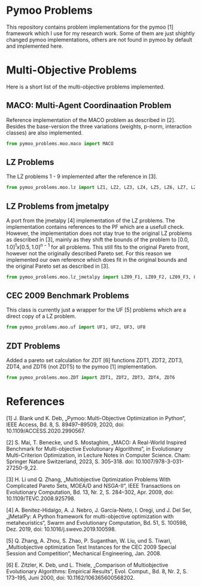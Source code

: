 # Pymoo Problems

This repository contains problem implementations for the pymoo [1] framework which I use for my research work. Some of them are just shightly changed pymoo implementations, others are not found in pymoo by default and implemented here.


# Multi-Objective Problems
Here is a short list of the multi-objective problems implemented.

## MACO: Multi-Agent Coordinaation Problem
Reference implementation of the MACO problem as described in [2]. Besides the base-version the three variations (weights, p-norm, interaction classes) are also implemented.

```python
from pymoo_problems.moo.maco import MACO
```

## LZ Problems
The LZ problems 1 - 9 implemented after the reference in [3].

```python
from pymoo_problems.moo.lz import LZ1, LZ2, LZ3, LZ4, LZ5, LZ6, LZ7, LZ8, LZ9
```

## LZ Problems from jmetalpy
A port from the jmetalpy [4] implementation of the LZ problems. The implementation contains references to the PF which are a usefull check. However, the implementation does not stay true to the original LZ problems as described in [3], mainly as they shift the bounds of the problem to $[0.0,1.0]^1 x [0.5,1.0]^{n-1}$ for all problems. This still fits to the original Pareto front, however not the originally described Pareto set. For this reason we implemented our own reference which does fit in the original bounds and the original Pareto set as described in [3].

```python
from pymoo_problems.moo.lz_jmetalpy import LZ09_F1, LZ09_F2, LZ09_F3, LZ09_F4, LZ09_F5, LZ09_F6, LZ09_F7, LZ09_F8, LZ09_F9
```

## CEC 2009 Benchmark Problems
This class is currently just a wrapper for the UF [5] problems which are a direct copy of a LZ problem.

```python
from pymoo_problems.moo.uf import UF1, UF2, UF3, UF8
```

## ZDT Problems
Added a pareto set calculation for ZDT [6] functions ZDT1, ZDT2, ZDT3, ZDT4, and ZDT6 (not ZDT5) to the pymoo [1] implementation.

```python
from pymoo_problems.moo.ZDT import ZDT1, ZDT2, ZDT3, ZDT4, ZDT6
```


# References

[1] J. Blank und K. Deb, „Pymoo: Multi-Objective Optimization in Python“, IEEE Access, Bd. 8, S. 89497–89509, 2020, doi: 10.1109/ACCESS.2020.2990567.

[2] S. Mai, T. Benecke, und S. Mostaghim, „MACO: A Real-World Inspired Benchmark for Multi-objective Evolutionary Algorithms“, in Evolutionary Multi-Criterion Optimization, in Lecture Notes in Computer Science. Cham: Springer Nature Switzerland, 2023, S. 305–318. doi: 10.1007/978-3-031-27250-9_22.

[3] H. Li und Q. Zhang, „Multiobjective Optimization Problems With Complicated Pareto Sets, MOEA/D and NSGA-II“, IEEE Transactions on Evolutionary Computation, Bd. 13, Nr. 2, S. 284–302, Apr. 2009, doi: 10.1109/TEVC.2008.925798.

[4] A. Benítez-Hidalgo, A. J. Nebro, J. García-Nieto, I. Oregi, und J. Del Ser, „jMetalPy: A Python framework for multi-objective optimization with metaheuristics“, Swarm and Evolutionary Computation, Bd. 51, S. 100598, Dez. 2019, doi: 10.1016/j.swevo.2019.100598.

[5] Q. Zhang, A. Zhou, S. Zhao, P. Suganthan, W. Liu, und S. Tiwari, „Multiobjective optimization Test Instances for the CEC 2009 Special Session and Competition“, Mechanical Engineering, Jan. 2008.

[6] E. Zitzler, K. Deb, und L. Thiele, „Comparison of Multiobjective Evolutionary Algorithms: Empirical Results“, Evol. Comput., Bd. 8, Nr. 2, S. 173–195, Juni 2000, doi: 10.1162/106365600568202.

